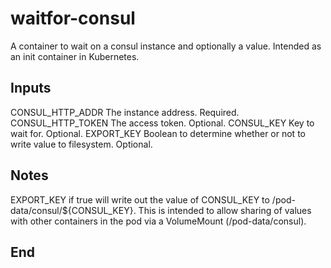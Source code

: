 # waitfor-consul

A container to wait on a consul instance and optionally a value.
Intended as an init container in Kubernetes.

## Inputs

CONSUL_HTTP_ADDR The instance address. Required.
CONSUL_HTTP_TOKEN The access token. Optional.
CONSUL_KEY Key to wait for. Optional.
EXPORT_KEY Boolean to determine whether or not to write value to filesystem. Optional.

## Notes

EXPORT_KEY if true will write out the value of CONSUL_KEY to /pod-data/consul/${CONSUL_KEY}.
This is intended to allow sharing of values with other containers in the pod via a VolumeMount (/pod-data/consul).

## End
